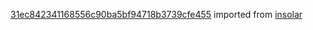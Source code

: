 [31ec842341168556c90ba5bf94718b3739cfe455](https://github.com/insolar/insolar/commit/31ec842341168556c90ba5bf94718b3739cfe455) imported from [insolar](https://github.com/insolar/insolar)
